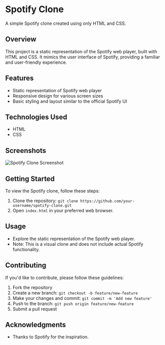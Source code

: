 # Spotify Clone

A simple Spotify clone created using only HTML and CSS.

## Overview

This project is a static representation of the Spotify web player, built with HTML and CSS. It mimics the user interface of Spotify, providing a familiar and user-friendly experience.

## Features

- Static representation of Spotify web player
- Responsive design for various screen sizes
- Basic styling and layout similar to the official Spotify UI

## Technologies Used

- HTML
- CSS

## Screenshots

![Spotify Clone Screenshot](Screenshots/itspotify-Screenshort.png)

## Getting Started

To view the Spotify clone, follow these steps:

1. Clone the repository: `git clone https://github.com/your-username/spotify-clone.git`
2. Open `index.html` in your preferred web browser.

## Usage

- Explore the static representation of the Spotify web player.
- Note: This is a visual clone and does not include actual Spotify functionality.

## Contributing

If you'd like to contribute, please follow these guidelines:

1. Fork the repository
2. Create a new branch: `git checkout -b feature/new-feature`
3. Make your changes and commit: `git commit -m 'Add new feature'`
4. Push to the branch: `git push origin feature/new-feature`
5. Submit a pull request

## Acknowledgments

- Thanks to Spotify for the inspiration.

